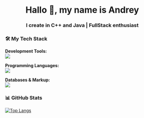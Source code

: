 <h1 align="center">Hallo 👋, my name is Andrey</h1>
<h3 align="center">I create in C++ and Java | FullStack enthusiast</h3>

### 🛠️ My Tech Stack

**Development Tools:**
<br>
<img src="https://skillicons.dev/icons?i=vscode,git,androidstudio,unreal" />

**Programming Languages:**
<br>
<img src="https://skillicons.dev/icons?i=cpp,java,python,html,css" />

**Databases & Markup:**
<br>
<img src="https://skillicons.dev/icons?i=mysql,xml" />

### 📊 GitHub Stats

[![Top Langs](https://github-readme-stats.vercel.app/api/top-langs/?username=AndreySparkLe&layout=compact&theme=radical&hide=javascript,typescript,scss,css,html)](https://github.com/anuraghazra/github-readme-stats)

